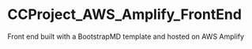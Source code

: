 # CCProject_AWS_Amplify_FrontEnd
Front end built with a BootstrapMD template and hosted on AWS Amplify 
